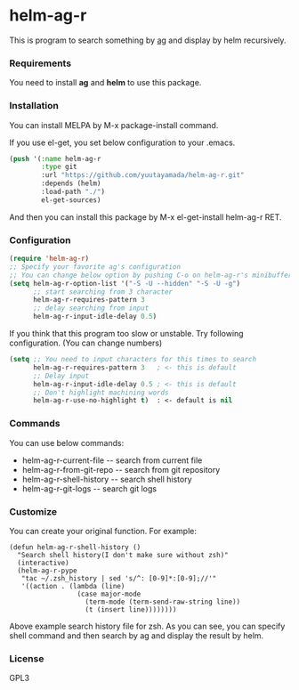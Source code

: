 # helm-ag-r

This is program to search something by [ag](https://github.com/ggreer/the_silver_searcher) and display by helm recursively.

### Requirements
You need to install **ag** and **helm** to use this package.

### Installation
You can install MELPA by M-x package-install command.

If you use el-get, you set below configuration to your .emacs.

```lisp
(push '(:name helm-ag-r
        :type git
        :url "https://github.com/yuutayamada/helm-ag-r.git"
        :depends (helm)
        :load-path "./")
        el-get-sources)
```

And then you can install this package by M-x el-get-install helm-ag-r RET.

### Configuration

```lisp
(require 'helm-ag-r)
;; Specify your favorite ag's configuration
;; You can change below option by pushing C-o on helm-ag-r's minibuffer.
(setq helm-ag-r-option-list '("-S -U --hidden" "-S -U -g")
      ;; start searching from 3 character
      helm-ag-r-requires-pattern 3
      ;; delay searching from input
      helm-ag-r-input-idle-delay 0.5)
```

If you think that this program too slow or unstable.
Try following configuration.
(You can change numbers)

```lisp
(setq ;; You need to input characters for this times to search
      helm-ag-r-requires-pattern 3   ; <- this is default
      ;; Delay input
      helm-ag-r-input-idle-delay 0.5 ; <- this is default
      ;; Don't highlight machining words
      helm-ag-r-use-no-highlight t)  : <- default is nil
```

### Commands
You can use below commands:
* helm-ag-r-current-file -- search from current file
* helm-ag-r-from-git-repo -- search from git repository
* helm-ag-r-shell-history -- search shell history
* helm-ag-r-git-logs -- search git logs

### Customize
You can create your original function. For example:

    (defun helm-ag-r-shell-history ()
      "Search shell history(I don't make sure without zsh)"
      (interactive)
      (helm-ag-r-pype
       "tac ~/.zsh_history | sed 's/^: [0-9]*:[0-9];//'"
       '((action . (lambda (line)
                     (case major-mode
                       (term-mode (term-send-raw-string line))
                       (t (insert line))))))))

Above example search history file for zsh. As you can see, you can specify shell command and then search by ag and display the result by helm.

### License
GPL3
